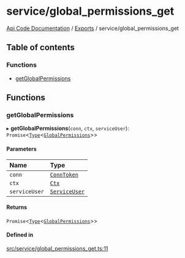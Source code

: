 # service/global\_permissions\_get
 
[Api Code Documentation](../README.md) / [Exports](../modules.md) / service/global\_permissions\_get

## Table of contents

### Functions

- [getGlobalPermissions](service_global_permissions_get.md#getglobalpermissions)

## Functions

### getGlobalPermissions

▸ **getGlobalPermissions**(`conn`, `ctx`, `serviceUser`): `Promise`\<[`Type`](result.md#type)\<[`GlobalPermissions`](../interfaces/service_domain_workflow_global_permissions.GlobalPermissions.md)\>\>

#### Parameters

| Name | Type |
| :------ | :------ |
| `conn` | [`ConnToken`](service_conn.md#conntoken) |
| `ctx` | [`Ctx`](../interfaces/lib_ctx.Ctx.md) |
| `serviceUser` | [`ServiceUser`](../interfaces/service_domain_organization_service_user.ServiceUser.md) |

#### Returns

`Promise`\<[`Type`](result.md#type)\<[`GlobalPermissions`](../interfaces/service_domain_workflow_global_permissions.GlobalPermissions.md)\>\>

#### Defined in

[src/service/global_permissions_get.ts:11](https://github.com/openkfw/TruBudget/blob/e3c318d/api/src/service/global_permissions_get.ts#L11)
